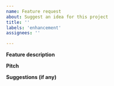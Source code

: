 ```yaml
---
name: Feature request
about: Suggest an idea for this project
title: ''
labels: 'enhancement'
assignees: ''

---
```


**Feature description**
<!--
A clear and concise description of the feature you would like to have.
-->


**Pitch**
<!--
Explain why this feature should be implemented and how it would benefit the project.
If applicable, include examples of how you imagine it would be used.
-->


**Suggestions (if any)**
<!--
Provide suggestions on how this could be achieved.
Remove if not applicable.
-->
